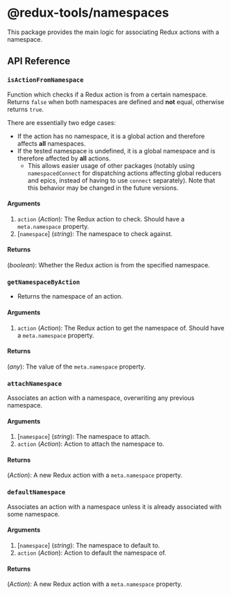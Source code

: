 # @redux-tools/namespaces

This package provides the main logic for associating Redux actions with a namespace.

## API Reference

### `isActionFromNamespace`

Function which checks if a Redux action is from a certain namespace. Returns `false` when both namespaces are defined and **not** equal, otherwise returns `true`.

There are essentially two edge cases:

- If the action has no namespace, it is a global action and therefore affects **all** namespaces.
- If the tested namespace is undefined, it is a global namespace and is therefore affected by **all** actions.
  - This allows easier usage of other packages (notably using `namespacedConnect` for dispatching actions affecting global reducers and epics, instead of having to use `connect` separately). Note that this behavior may be changed in the future versions.

#### Arguments

1. `action` (_Action_): The Redux action to check. Should have a `meta.namespace` property.
2. [`namespace`] \(_string_): The namespace to check against.

#### Returns

(_boolean_): Whether the Redux action is from the specified namespace.

### `getNamespaceByAction`

- Returns the namespace of an action.

#### Arguments

1. `action` (_Action_): The Redux action to get the namespace of. Should have a `meta.namespace` property.

#### Returns

(_any_): The value of the `meta.namespace` property.

### `attachNamespace`

Associates an action with a namespace, overwriting any previous namespace.

#### Arguments

1. [`namespace`] \(_string_): The namespace to attach.
2. `action` (_Action_): Action to attach the namespace to.

#### Returns

(_Action_): A new Redux action with a `meta.namespace` property.

### `defaultNamespace`

Associates an action with a namespace unless it is already associated with some namespace.

#### Arguments

1. [`namespace`] \(_string_): The namespace to default to.
2. `action` (_Action_): Action to default the namespace of.

#### Returns

(_Action_): A new Redux action with a `meta.namespace` property.
